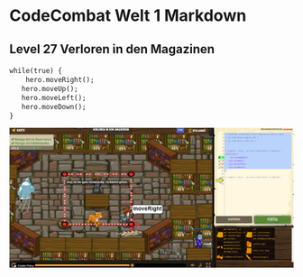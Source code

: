 # CodeCombat Welt 1 Markdown
## Level 27 Verloren in den Magazinen
```
while(true) {
    hero.moveRight();
   hero.moveUp();
   hero.moveLeft();
   hero.moveDown(); 
}
```
![Alt text](image-30.png)